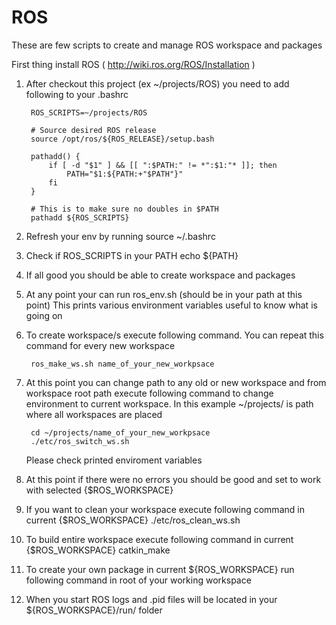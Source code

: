 # ROS
These are few scripts to create and manage ROS workspace and packages

First thing install ROS ( http://wiki.ros.org/ROS/Installation )

1. After checkout this project (ex ~/projects/ROS) you need to
   add following to your .bashrc

        ROS_SCRIPTS=~/projects/ROS

        # Source desired ROS release
        source /opt/ros/${ROS_RELEASE}/setup.bash

        pathadd() {
            if [ -d "$1" ] && [[ ":$PATH:" != *":$1:"* ]]; then
                PATH="$1:${PATH:+"$PATH"}"
            fi
        }

        # This is to make sure no doubles in $PATH
        pathadd ${ROS_SCRIPTS}

2. Refresh your env by running
        source ~/.bashrc

3. Check if ROS_SCRIPTS in your PATH
        echo ${PATH}

4. If all good you should be able to create workspace and packages

5. At any point your can run ros_env.sh (should be in your path at this point)
   This prints various environment variables useful to know what is going on

6. To create workspace/s execute following command.
   You can repeat this command for every new workspace

        ros_make_ws.sh name_of_your_new_workpsace

7. At this point you can change path to any old or new workspace and from
   workspace root path execute following command to change environment
   to current workspace. In this example ~/projects/ is path where all
   workspaces are placed

        cd ~/projects/name_of_your_new_workpsace
        ./etc/ros_switch_ws.sh
        
   Please check printed enviroment variables

8. At this point if there were no errors you should be good and set to work with
   selected {$ROS_WORKSPACE}
   
9. If you want to clean your workspace execute following command 
   in current {$ROS_WORKSPACE}
        ./etc/ros_clean_ws.sh
        
10. To build entire workspace execute following command in current {$ROS_WORKSPACE}
        catkin_make
        
11. To create your own package in current ${ROS_WORKSPACE} run following command
   in root of your working workspace
   
12. When you start ROS logs and .pid files will be located in your
    ${ROS_WORKSPACE}/run/ folder 
